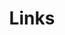 ---
title: Links
links:
  - title: GitHub
    description: Mi github para que veas mis proyectos
    website: https://github.com/joaco05
    image: https://github.githubassets.com/images/modules/logos_page/GitHub-Mark.svg
menu:
    main: 
        weight: 4
        params:
            icon: link

comments: false
---